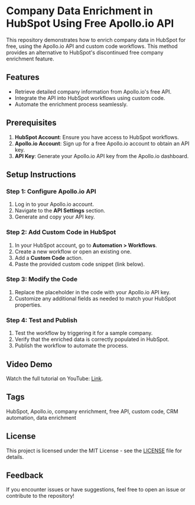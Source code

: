 # Company Data Enrichment in HubSpot Using Free Apollo.io API

This repository demonstrates how to enrich company data in HubSpot for free, using the Apollo.io API and custom code workflows. This method provides an alternative to HubSpot's discontinued free company enrichment feature.

## Features
- Retrieve detailed company information from Apollo.io's free API.
- Integrate the API into HubSpot workflows using custom code.
- Automate the enrichment process seamlessly.

## Prerequisites
1. **HubSpot Account**: Ensure you have access to HubSpot workflows.
2. **Apollo.io Account**: Sign up for a free Apollo.io account to obtain an API key.
3. **API Key**: Generate your Apollo.io API key from the Apollo.io dashboard.

## Setup Instructions

### Step 1: Configure Apollo.io API
1. Log in to your Apollo.io account.
2. Navigate to the **API Settings** section.
3. Generate and copy your API key.

### Step 2: Add Custom Code in HubSpot
1. In your HubSpot account, go to **Automation > Workflows**.
2. Create a new workflow or open an existing one.
3. Add a **Custom Code** action.
4. Paste the provided custom code snippet (link below).

### Step 3: Modify the Code
1. Replace the placeholder in the code with your Apollo.io API key.
2. Customize any additional fields as needed to match your HubSpot properties.

### Step 4: Test and Publish
1. Test the workflow by triggering it for a sample company.
2. Verify that the enriched data is correctly populated in HubSpot.
3. Publish the workflow to automate the process.

## Video Demo
Watch the full tutorial on YouTube: [Link](https://www.youtube.com/watch?v=GQ3p1GXivoM).

## Tags
HubSpot, Apollo.io, company enrichment, free API, custom code, CRM automation, data enrichment

## License
This project is licensed under the MIT License - see the [LICENSE](LICENSE) file for details.

## Feedback
If you encounter issues or have suggestions, feel free to open an issue or contribute to the repository!
